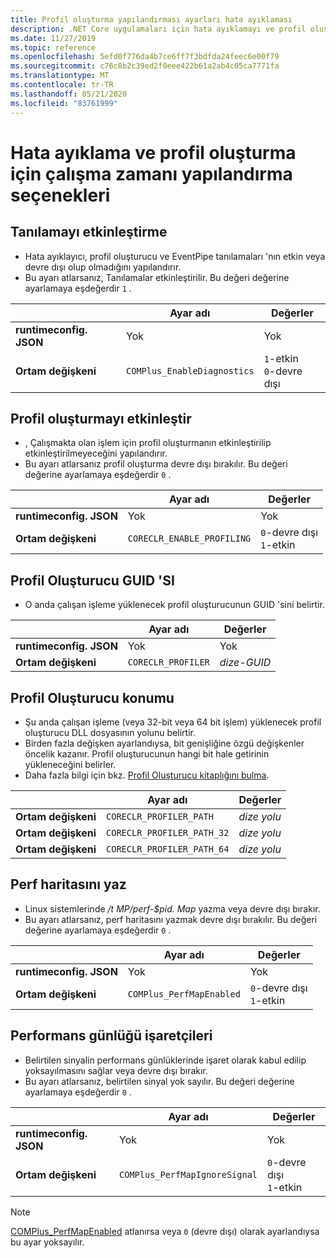 ```yaml
---
title: Profil oluşturma yapılandırması ayarları hata ayıklaması
description: .NET Core uygulamaları için hata ayıklamayı ve profil oluşturmayı yapılandıran çalışma zamanı ayarları hakkında bilgi edinin.
ms.date: 11/27/2019
ms.topic: reference
ms.openlocfilehash: 5efd0f776da4b7ce6ff7f3bdfda24feec6e00f79
ms.sourcegitcommit: c76c8b2c39ed2f0eee422b61a2ab4c05ca7771fa
ms.translationtype: MT
ms.contentlocale: tr-TR
ms.lasthandoff: 05/21/2020
ms.locfileid: "83761999"
---
```

# <a name="run-time-configuration-options-for-debugging-and-profiling"></a>Hata ayıklama ve profil oluşturma için çalışma zamanı yapılandırma seçenekleri

## <a name="enable-diagnostics"></a>Tanılamayı etkinleştirme

- Hata ayıklayıcı, profil oluşturucu ve EventPipe tanılamaları 'nın etkin veya devre dışı olup olmadığını yapılandırır.
- Bu ayarı atlarsanız, Tanılamalar etkinleştirilir. Bu değeri değerine ayarlamaya eşdeğerdir `1` .

| | Ayar adı | Değerler |
| - | - | - |
| **runtimeconfig. JSON** | Yok | Yok |
| **Ortam değişkeni** | `COMPlus_EnableDiagnostics` | `1`-etkin<br/>`0`-devre dışı |

## <a name="enable-profiling"></a>Profil oluşturmayı etkinleştir

- , Çalışmakta olan işlem için profil oluşturmanın etkinleştirilip etkinleştirilmeyeceğini yapılandırır.
- Bu ayarı atlarsanız profil oluşturma devre dışı bırakılır. Bu değeri değerine ayarlamaya eşdeğerdir `0` .

| | Ayar adı | Değerler |
| - | - | - |
| **runtimeconfig. JSON** | Yok | Yok |
| **Ortam değişkeni** | `CORECLR_ENABLE_PROFILING` | `0`-devre dışı<br/>`1`-etkin |

## <a name="profiler-guid"></a>Profil Oluşturucu GUID 'SI

- O anda çalışan işleme yüklenecek profil oluşturucunun GUID 'sini belirtir.

| | Ayar adı | Değerler |
| - | - | - |
| **runtimeconfig. JSON** | Yok | Yok |
| **Ortam değişkeni** | `CORECLR_PROFILER` | *dize-GUID* |

## <a name="profiler-location"></a>Profil Oluşturucu konumu

- Şu anda çalışan işleme (veya 32-bit veya 64 bit işlem) yüklenecek profil oluşturucu DLL dosyasının yolunu belirtir.
- Birden fazla değişken ayarlandıysa, bit genişliğine özgü değişkenler öncelik kazanır. Profil oluşturucunun hangi bit hale getirinin yükleneceğini belirler.
- Daha fazla bilgi için bkz. [Profil Oluşturucu kitaplığını bulma](https://github.com/dotnet/runtime/blob/master/docs/design/coreclr/profiling/Profiler%20Loading.md).

| | Ayar adı | Değerler |
| - | - | - |
| **Ortam değişkeni** | `CORECLR_PROFILER_PATH` | *dize yolu* |
| **Ortam değişkeni** | `CORECLR_PROFILER_PATH_32` | *dize yolu* |
| **Ortam değişkeni** | `CORECLR_PROFILER_PATH_64` | *dize yolu* |

## <a name="write-perf-map"></a>Perf haritasını yaz

- Linux sistemlerinde */t MP/perf-$pid. Map* yazma veya devre dışı bırakır.
- Bu ayarı atlarsanız, perf haritasını yazmak devre dışı bırakılır. Bu değeri değerine ayarlamaya eşdeğerdir `0` .

| | Ayar adı | Değerler |
| - | - | - |
| **runtimeconfig. JSON** | Yok | Yok |
| **Ortam değişkeni** | `COMPlus_PerfMapEnabled` | `0`-devre dışı<br/>`1`-etkin |

## <a name="perf-log-markers"></a>Performans günlüğü işaretçileri

- Belirtilen sinyalin performans günlüklerinde işaret olarak kabul edilip yoksayılmasını sağlar veya devre dışı bırakır.
- Bu ayarı atlarsanız, belirtilen sinyal yok sayılır. Bu değeri değerine ayarlamaya eşdeğerdir `0` .

| | Ayar adı | Değerler |
| - | - | - |
| **runtimeconfig. JSON** | Yok | Yok |
| **Ortam değişkeni** | `COMPlus_PerfMapIgnoreSignal` | `0`-devre dışı<br/>`1`-etkin |

> [!NOTE]
> [COMPlus_PerfMapEnabled](#write-perf-map) atlanırsa veya `0` (devre dışı) olarak ayarlandıysa bu ayar yoksayılır.

